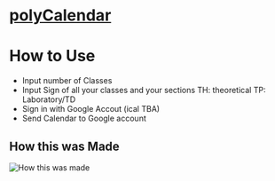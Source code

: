# [polyCalendar](https://www.polycalendar.com/home)
# How to Use
- Input number of Classes
- Input Sign of all your classes and your sections TH: theoretical TP: Laboratory/TD
- Sign in with Google Accout (ical TBA)
- Send Calendar to Google account
## How this was Made
![How this was made](https://lakelandcamel.scene7.com/is/image/LakelandCamel/72388_2?$800$)
